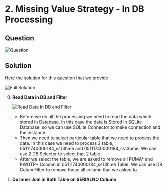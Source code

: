# 2. Missing Value Strategy - In DB Processing

## Question
![Question](https://github.com/wildangbudhi/BIG-Data-with-KNIM/blob/master/2.%20DB%20Processing%20-%20Missing%20Value%20Strategy/2.%20In%20DB%20Processing/Screenshoot/Question.png)

## Solution
Here the solution for this question that we provide 

![Full Solution](https://github.com/wildangbudhi/BIG-Data-with-KNIM/blob/master/2.%20DB%20Processing%20-%20Missing%20Value%20Strategy/2.%20In%20DB%20Processing/Screenshoot/Full%20Solution.png)

0. **Read Data in DB and Filter**

    ![Read Data In DB and Filter](https://github.com/wildangbudhi/BIG-Data-with-KNIM/blob/master/2.%20DB%20Processing%20-%20Missing%20Value%20Strategy/2.%20In%20DB%20Processing/Screenshoot/0.%20Read%20Data%20and%20Filter.png)

    - Before we do all the processing we need to read the data which stored in Database. In this case the data is Stored in SQLite Database, so we can use SQLite Connector to make connection and the instance.
    - Then we need to select particular table that we need to process the data. In this case we need to process 2 table, 05111740000184_ss13hme and 05111740000184_ss13pme. We can use 2 DB Selector to select that 2 table.
    - After we select the table, we are asked to remove all PUMA* and PWGTP* Column in 05111740000184_ss13hme Table. We can use DB Colum Filter to remove those all column that we asked to.

1. **Do Inner Join in Both Table on SERIALNO Column**
